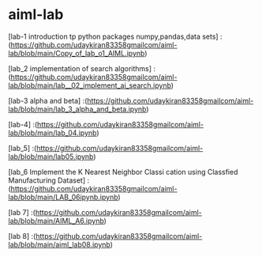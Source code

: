 # aiml-lab
[lab-1 introduction tp python packages numpy,pandas,data sets] :(https://github.com/udaykiran83358gmailcom/aiml-lab/blob/main/Copy_of_lab_o1_AIML.ipynb) 

[lab_2 implementation of search algorithms] :(https://github.com/udaykiran83358gmailcom/aiml-lab/blob/main/lab__02_implement_ai_search.ipynb)

[lab-3 alpha and beta] :(https://github.com/udaykiran83358gmailcom/aiml-lab/blob/main/lab_3_alpha_and_beta.ipynb)

[lab-4] :(https://github.com/udaykiran83358gmailcom/aiml-lab/blob/main/lab_04.ipynb)

[lab_5] :(https://github.com/udaykiran83358gmailcom/aiml-lab/blob/main/lab05.ipynb)

[lab_6 Implement the K Nearest Neighbor Classi cation using Classfied Manufacturing Dataset] :(https://github.com/udaykiran83358gmailcom/aiml-lab/blob/main/LAB_06ipynb.ipynb)

[lab 7] :(https://github.com/udaykiran83358gmailcom/aiml-lab/blob/main/AIML_A6.ipynb)

[lab 8] :(https://github.com/udaykiran83358gmailcom/aiml-lab/blob/main/aiml_lab08.ipynb)

